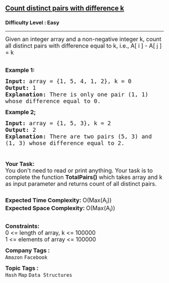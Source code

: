 <h2><a href="https://practice.geeksforgeeks.org/problems/count-distinct-pairs-with-difference-k1233/1?page=4&status[]=unsolved&company[]=Amazon&sortBy=submissions">Count distinct pairs with difference k</a></h2><h3>Difficulty Level : Easy</h3><hr><div class="problems_problem_content__Xm_eO"><p><span style="font-size:18px">Given an integer array and a non-negative integer k, count all distinct pairs with difference equal to k, i.e., A[ i ] - A[ j ] = k<br>
&nbsp;</span></p>

<p><span style="font-size:18px"><strong>Example 1:</strong></span></p>

<pre><span style="font-size:18px"><strong>Input: </strong>array = {1, 5, 4, 1, 2}, k = 0
<strong>Output: </strong>1
<strong>Explanation: </strong>There is only one pair (1, 1)
whose difference equal to 0.</span>
</pre>

<p><span style="font-size:18px"><strong>Example 2;</strong></span></p>

<pre><span style="font-size:18px"><strong>Input: </strong>array = {1, 5, 3}, k = 2</span>
<span style="font-size:18px"><strong>Output: </strong>2
<strong>Explanation: </strong>There are two pairs (5, 3) and 
(1, 3) whose difference equal to 2.</span>
</pre>

<p>&nbsp;</p>

<p><span style="font-size:18px"><strong>Your Task:</strong><br>
You don't need to read or print anything. Your task is to complete the function&nbsp;<strong>TotalPairs()</strong>&nbsp;which takes array and k as input parameter and returns count of all distinct pairs.</span><br>
&nbsp;</p>

<p><span style="font-size:18px"><strong>Expected Time Complexity:&nbsp;</strong>O(Max(A<sub>i</sub>))<br>
<strong>Expected Space Complexity:&nbsp;</strong>O(Max(A<sub>i</sub>))</span><br>
&nbsp;</p>

<p><span style="font-size:18px"><strong>Constraints:</strong><br>
0 &lt;= length of array, k &lt;= 100000</span><br>
<span style="font-size:18px">1 &lt;= elements of array &lt;= 100000</span></p>
</div><p><span style=font-size:18px><strong>Company Tags : </strong><br><code>Amazon</code>&nbsp;<code>Facebook</code>&nbsp;<br><p><span style=font-size:18px><strong>Topic Tags : </strong><br><code>Hash</code>&nbsp;<code>Map</code>&nbsp;<code>Data Structures</code>&nbsp;